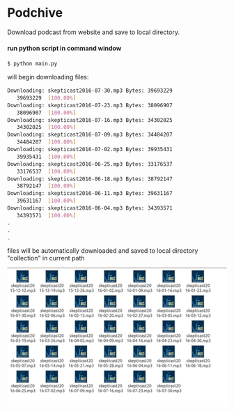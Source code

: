 # Podchive
Download podcast from website and save to local directory.

#### run python script in command window

```bash
$ python main.py
```

will begin downloading files:

```bash
Downloading: skepticast2016-07-30.mp3 Bytes: 39693229
   39693229  [100.00%]
Downloading: skepticast2016-07-23.mp3 Bytes: 38096907
   38096907  [100.00%]
Downloading: skepticast2016-07-16.mp3 Bytes: 34302025
   34302025  [100.00%]
Downloading: skepticast2016-07-09.mp3 Bytes: 34484207
   34484207  [100.00%]
Downloading: skepticast2016-07-02.mp3 Bytes: 39935431
   39935431  [100.00%]
Downloading: skepticast2016-06-25.mp3 Bytes: 33176537
   33176537  [100.00%]
Downloading: skepticast2016-06-18.mp3 Bytes: 38792147
   38792147  [100.00%]
Downloading: skepticast2016-06-11.mp3 Bytes: 39631167
   39631167  [100.00%]
Downloading: skepticast2016-06-04.mp3 Bytes: 34393571
   34393571  [100.00%]
.
.
.
```

files will be automatically downloaded and saved to local directory "collection" in current path

![image](https://github.com/aptxna/podchive/blob/master/screenshot.png)